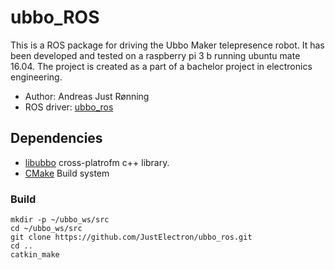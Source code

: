 # ubbo_ROS

This is a ROS package for driving the Ubbo Maker telepresence robot. It has been developed and tested on a raspberry pi 3 b running ubuntu mate 16.04.
The project is created as a part of a bachelor project in electronics engineering. 

* Author: Andreas Just Rønning
* ROS driver: [ubbo_ros](https://github.com/JustElectron/ubbo_ros)

## Dependencies

* [libubbo](https://github.com/wjwwood/serial) cross-platrofm c++ library.
* [CMake](https://cmake.org/) Build system

### Build


    mkdir -p ~/ubbo_ws/src
    cd ~/ubbo_ws/src
    git clone https://github.com/JustElectron/ubbo_ros.git
    cd ..
    catkin_make
